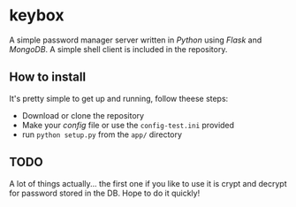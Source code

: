 keybox
======

A simple password manager server written in *Python* using *Flask* and *MongoDB*. A simple shell client is included in the repository.

How to install
--------------

It's pretty simple to get up and running, follow theese steps:

- Download or clone the repository
- Make your *config* file or use the `config-test.ini` provided
- run `python setup.py` from the `app/` directory

TODO
--------------
A lot of things actually... the first one if you like to use it is crypt and decrypt for password stored in the DB. Hope to do it quickly!